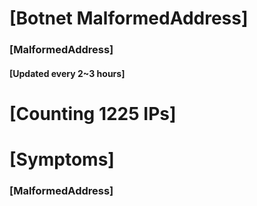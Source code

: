 # [Botnet MalformedAddress]
### [MalformedAddress]
#### [Updated every 2~3 hours]

# [Counting 1225 IPs]

# [Symptoms] 
###   [MalformedAddress]
